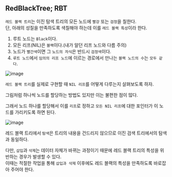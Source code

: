 ## RedBlackTree; RBT 

`레드 블랙 트리`는 이진 탐색 트리의 모든 노드에 `빨강` 또는 `검정`을 칠한다.  
단, 아래의 성질을 만족하도록 색칠해야 하는데 이를 `레드 블랙 특성`이라 한다.

1) 루트 노드는 `Black`이다.
2) 모든 리프(NIL)은 `블랙`이다.(내가 알던 리프 노드와 다름 주의)
3) 노드가 `빨간색`이면 그 `노드의 자식`은 반드시 `검정색`이다.
4) `루트 노드`에서 `임의의 리프 노드`에 이르는 경로에서 만나는 `블랙 노드의 수`는 `모두 같다`.

![image](https://user-images.githubusercontent.com/64796257/150300461-c60a1eba-f3d0-429e-b8f3-299b9e57f833.png)

`레드 블랙 트리`를 실제로 구현할 때 `NIL 리프`를 어떻게 다루는지 살펴보도록 하자. 

그림처럼 하나씩 노드를 할당하는 방법도 있지만 이는 불편한 점이 많다.

그래서 노드 하나를 할당해서 이를 `리프`로 정하고 `모든 NIL 리프`에 대한 포인터가 이 노드를 가리키도록 하면 된다.

![image](https://user-images.githubusercontent.com/64796257/150300537-db60ee27-f792-4272-9bd4-4c2944ab0451.png)

레드 블랙 트리에서 `탐색`은 트리의 내용을 건드리지 않으므로 이진 검색 트리에서의 탐색과 동일하다.

다만, `삽입`과 `삭제`는 데이터 자체가 바뀌는 과정이기 때문에 레드 블랙 트리의 특성을 위반하는 경우가 발생할 수 있다.  
이때는 적절한 작업을 통해 `삽입과 삭제` 이후에도 레드 블랙의 특성을 만족하도록 바로잡아 주어야 한다.


